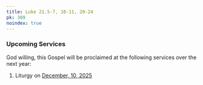 ```yaml
---
title: Luke 21.5-7, 10-11, 20-24
pk: 309
noindex: true
---
```


### Upcoming Services

God willing, this Gospel will be proclaimed at the following services over the next year:


1. Liturgy on [December, 10, 2025](https://orthocal.info/readings/gregorian/2025/12/10/)
